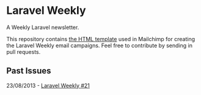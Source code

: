 # Laravel Weekly

A Weekly Laravel newsletter.

This repository contains [the HTML template](newsletter.html) used in Mailchimp for creating the Laravel Weekly email campaigns. Feel free to contribute by sending in pull requests.

## Past Issues

23/08/2013 - [Laravel Weekly #21](http://us7.campaign-archive2.com/?u=60fa14809d4de70a885daf382&id=c4862519b5)